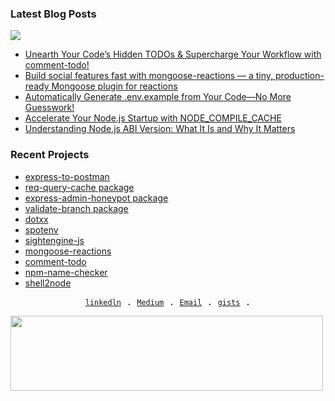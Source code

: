 ### Latest Blog Posts
<a href="https://dev.to/silentwatcher_95"><img src="https://img.shields.io/badge/dev.to-0A0A0A?style=for-the-badge&logo=devdotto&logoColor=white"/></a>

<!-- BLOG-POST-LIST:START -->
- [Unearth Your Code’s Hidden TODOs &amp; Supercharge Your Workflow with comment-todo!](https://dev.to/silentwatcher_95/unearth-your-codes-hidden-todos-supercharge-your-workflow-with-comment-todo-24j8)
- [Build social features fast with mongoose-reactions — a tiny, production-ready Mongoose plugin for reactions](https://dev.to/silentwatcher_95/build-social-features-fast-with-mongoose-reactions-a-tiny-production-ready-mongoose-plugin-for-41i5)
- [Automatically Generate .env.example from Your Code—No More Guesswork!](https://dev.to/silentwatcher_95/automatically-generate-envexample-from-your-code-no-more-guesswork-8i5)
- [Accelerate Your Node.js Startup with NODE_COMPILE_CACHE](https://dev.to/silentwatcher_95/accelerate-your-nodejs-startup-with-nodecompilecache-5a2p)
- [Understanding Node.js ABI Version: What It Is and Why It Matters](https://dev.to/silentwatcher_95/understanding-nodejs-abi-version-what-it-is-and-why-it-matters-22g3)
<!-- BLOG-POST-LIST:END -->

### Recent Projects
- [express-to-postman](https://www.npmjs.com/package/express-to-postman)
- [req-query-cache package](https://www.npmjs.com/package/req-query-cache)
- [express-admin-honeypot package](https://www.npmjs.com/package/express-admin-honeypot)
- [validate-branch package](https://www.npmjs.com/package/validate-branch)
- [dotxx](https://www.npmjs.com/package/dotxx)
- [spotenv](https://github.com/Silent-Watcher/spotenv)
- [sightengine-js](https://github.com/Silent-Watcher/sightenginejs)
- [mongoose-reactions](https://github.com/Silent-Watcher/mongoose-reactions)
- [comment-todo](https://github.com/Silent-Watcher/comment-todo)
- [npm-name-checker](https://github.com/Silent-Watcher/npm-name-checker)
- [shell2node](https://github.com/Silent-Watcher/shell2node)
  
<p align="center">
  <samp>
        <a href="https://www.linkedin.com/in/alitte/"><code>linkedln</code></a> .    
        <a href="https://medium.com/@backendwithali"><code>Medium</code></a> .
        <a href="mailto:backendwithali@gmail.com"><code>Email</code></a> .
        <a href="https://gist.github.com/Silent-Watcher"><code>gists</code></a> .
  </samp>
</p>


<a href="https://www.gitanimals.org/en_US?utm_medium=image&utm_source=Silent-Watcher&utm_content=line">
  <img
    src="https://render.gitanimals.org/lines/Silent-Watcher"
    width="500"
    height="120"
  />
</a>
  
